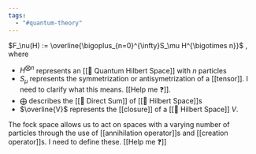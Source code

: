 ```yaml
---
tags:
  - "#quantum-theory"
---
```

$F_\nu(H) := \overline{\bigoplus_{n=0}^{\infty}S_\mu H^{\bigotimes n}}$ , where

- $H^{ \bigotimes n}$ represents an [[📘 Quantum Hilbert Space]] with $n$ particles
- $S_\mu$ represents the symmetrization or antisymetrization of a [[tensor]]. I need to clarify what this means. [[Help me ❓]].
- $\bigoplus$ describes the [[📘 Direct Sum]] of [[📘 Hilbert Space]]s
- $\overline{V}$ represents the [[closure]] of a [[📘 Hilbert Space]] $V$.

The fock space allows us to act on spaces with a varying number of particles through the use of [[annihilation operator]]s and [[creation operator]]s. I need to define these. [[Help me ❓]]